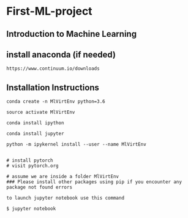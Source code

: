 # First-ML-project
## Introduction to Machine Learning

## install anaconda (if needed)
```
https://www.continuum.io/downloads
```


## Installation Instructions
```
conda create -n MlVirtEnv python=3.6

source activate MlVirtEnv

conda install ipython

conda install jupyter

python -m ipykernel install --user --name MlVirtEnv


# install pytorch
# visit pytorch.org

# assume we are inside a folder MlVirtEnv
### Please install other packages using pip if you encounter any package not found errors

to launch jupyter notebook use this command

$ jupyter notebook

```
